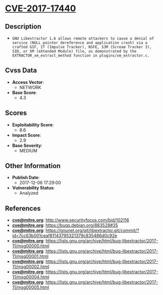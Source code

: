 
# [CVE-2017-17440](https://cve.mitre.org/cgi-bin/cvename.cgi?name=CVE-2017-17440)

## Description

- `GNU Libextractor 1.6 allows remote attackers to cause a denial of service (NULL pointer dereference and application crash) via a crafted GIF, IT (Impulse Tracker), NSFE, S3M (Scream Tracker 3), SID, or XM (eXtended Module) file, as demonstrated by the EXTRACTOR_xm_extract_method function in plugins/xm_extractor.c.`

## Cvss Data

- **Access Vector**:
  - NETWORK
- **Base Score**:
  - 4.3

## Scores

- **Exploitability Score**:
  - 8.6
- **Impact Score**:
  - 2.9
- **Base Severity**:
  - MEDIUM

## Other Information

- **Publish Date**:
  - 2017-12-06 17:29:00
- **Vulnerability Status**:
  - Analyzed

## References

- **cve@mitre.org**: http://www.securityfocus.com/bid/102116
- **cve@mitre.org**: https://bugs.debian.org/883528#35
- **cve@mitre.org**: https://gnunet.org/git/libextractor.git/commit/?id=7cc63b001ceaf81143795321379c835486d0c92e
- **cve@mitre.org**: https://lists.gnu.org/archive/html/bug-libextractor/2017-11/msg00000.html
- **cve@mitre.org**: https://lists.gnu.org/archive/html/bug-libextractor/2017-11/msg00001.html
- **cve@mitre.org**: https://lists.gnu.org/archive/html/bug-libextractor/2017-11/msg00002.html
- **cve@mitre.org**: https://lists.gnu.org/archive/html/bug-libextractor/2017-11/msg00004.html
- **cve@mitre.org**: https://lists.gnu.org/archive/html/bug-libextractor/2017-11/msg00005.html
